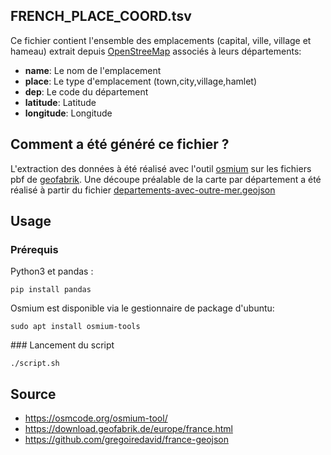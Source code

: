 ## FRENCH_PLACE_COORD.tsv

Ce fichier contient l'ensemble des emplacements (capital, ville, village et hameau) extrait depuis [OpenStreeMap](https://download.geofabrik.de/europe/france.html) associés à leurs départements:

- **name**: Le nom de l'emplacement 
- **place**: Le type d'emplacement (town,city,village,hamlet)
- **dep**: Le code du département 
- **latitude**: Latitude 
- **longitude**: Longitude

## Comment a été généré ce fichier ?
L'extraction des données à été réalisé avec l'outil [osmium](https://osmcode.org/osmium-tool/) sur les fichiers pbf de [geofabrik](https://download.geofabrik.de/europe/france.html).
Une découpe préalable de la carte par département a été réalisé à partir du fichier [departements-avec-outre-mer.geojson](https://github.com/gregoiredavid/france-geojson/blob/master/departements-avec-outre-mer.geojson)

## Usage 
### Prérequis 
Python3 et pandas :

    pip install pandas 

Osmium est disponible via le gestionnaire de package d'ubuntu:

    sudo apt install osmium-tools

### Lancement du script 

    ./script.sh 


## Source 

- https://osmcode.org/osmium-tool/
- https://download.geofabrik.de/europe/france.html
- https://github.com/gregoiredavid/france-geojson
